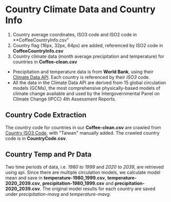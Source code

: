 # Country Climate Data and Country Info

1. Country average coordinates, ISO3 code and ISO2 code in **CoffeeCountryInfo.csv"
2. Country flag (16px, 32px, 64px) are added, referenced by ISO2 code in **CoffeeCountryInfo.csv**
3. Country climate data (month average precipitation and temperature) for countries in **Coffee-clean.csv**


- Precipitation and temperature data is from **World Bank**, using their [Climate Data API](https://datahelpdesk.worldbank.org/knowledgebase/articles/902061-climate-data-api). Each country is referenced by their *ISO3* code.
- All the data in the Climate Data API are derived from 15 global circulation models (GCMs), the most comprehensive physically-based models of climate change available and used by the Intergovernmental Panel on Climate Change (IPCC) 4th Assessment Reports.

## Country Code Extraction
The country code for countries in our **Coffee-clean.csv** are crawled from [Country ISO3 Code](https://unstats.un.org/unsd/methodology/m49/), with "Taiwan" manually added. The crawled country code is in **CountryCode.csv**.

## Country Temp and Pr Data
Two time periods of data, i.e. *1980 to 1999* and *2020 to 2039*, are retrieved using api. Since there are multiple circulation models, we calculate model mean and save in **temperature-1980_1999.csv**, **temperature-2020_2039.csv**, **precipitation-1980_1999.csv** and **precipitation-2020_2039.csv**. The original model results for each country are saved under *precipitation-mavg* and *temperature-mavg*.